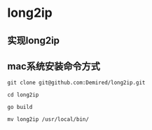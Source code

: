 # long2ip

## 实现long2ip

## mac系统安装命令方式

```
git clone git@github.com:Demired/long2ip.git

cd long2ip

go build

mv long2ip /usr/local/bin/
```